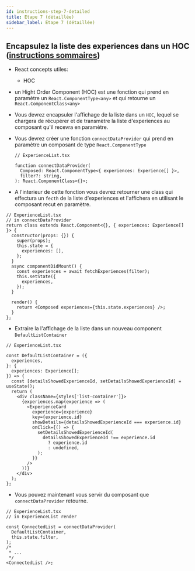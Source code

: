 ```yaml
---
id: instructions-step-7-detailed
title: Etape 7 (détaillée)
sidebar_label: Etape 7 (détaillée)
---
```


## Encapsulez la liste des experiences dans un HOC ([instructions sommaires](./step-7-summary.md))

- React concepts utiles:

  - HOC

- un Hight Order Component (HOC) est une fonction qui prend en paramètre un `React.ComponentType<any>` et qui retourne un `React.ComponentClass<any>`

- Vous devrez encapsuler l'affichage de la liste dans un `HOC`, lequel se chargera de récupérer et de transmètre la liste d'experiences au composant qu'il recevra en paramètre.

- Vous devrez créer une fonction `connectDataProvider` qui prend en paramètre un composant
  de type `React.ComponentType`

  ```tsx
  // ExperienceList.tsx

  function connectDataProvider(
    Composed: React.ComponentType<{ experiences: Experience[] }>,
    filter?: string,
  ): React.ComponentClass<{}>;
  ```

- A l'interieur de cette fonction vous devrez retourner une class qui effectura un `fecth` de la liste d'experiences et l'affichera en utilisant le composant recut en paramètre.

```tsx
// ExperienceList.tsx
// in connectDataProvider
return class extends React.Component<{}, { experiences: Experience[] }> {
  constructor(props: {}) {
    super(props);
    this.state = {
      experiences: [],
    };
  }
  async componentDidMount() {
    const experiences = await fetchExperiences(filter);
    this.setState({
      experiences,
    });
  }

  render() {
    return <Composed experiences={this.state.experiences} />;
  }
};
```

- Extraire la l'affichage de la liste dans un nouveau component `DefaultListContainer`

```tsx
// ExperienceList.tsx

const DefaultListContainer = ({
  experiences,
}: {
  experiences: Experience[];
}) => {
  const [detailsShowedExperienceId, setDetailsShowedExperienceId] = useState();
  return (
    <div className={styles['list-container']}>
      {experiences.map(experience => (
        <ExperienceCard
          experience={experience}
          key={experience.id}
          showDetails={detailsShowedExperienceId === experience.id}
          onClick={() => {
            setDetailsShowedExperienceId(
              detailsShowedExperienceId !== experience.id
                ? experience.id
                : undefined,
            );
          }}
        />
      ))}
    </div>
  );
};
```

- Vous pouvez maintenant vous servir du composant que `connectDataProvider` retourne.

```tsx
// ExperienceList.tsx
// in ExperienceList render

const ConnectedList = connectDataProvider(
  DefaultListContainer,
  this.state.filter,
);
/*
 * ...
 */
<ConnectedList />;
```
